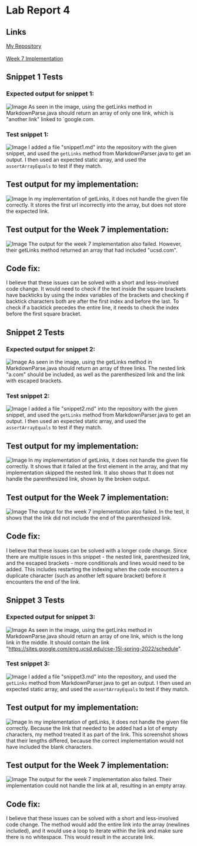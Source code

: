 # Lab Report 4

## Links
[My Repository](https://github.com/jadenbanawa/markdown-parser)<br>
<br>
[Week 7 Implementation](https://github.com/UDXS/markdown-parser)

## Snippet 1 Tests

### Expected output for snippet 1:
![Image](images/4-1.png)
As seen in the image, using the getLinks method in MarkdownParse.java should return an array of only one link, which is "another link" linked to \`google.com.

### Test snippet 1:
![Image](images/4-2.png)
I added a file "snippet1.md" into the repository with the given snippet, and used the  `getLinks` method from MarkdownParser.java to get an output. I then used an expected static array, and used the `assertArrayEquals` to test if they match.

## Test output for my implementation:
![Image](images/4-3.png)
In my implementation of getLinks, it does not handle the given file correctly. It stores the first url incorrectly into the array, but does not store the expected link.

## Test output for the Week 7 implementation:
![Image](images/4-4.png)
The output for the week 7 implementation also failed. However, their getLinks method returned an array that had included "ucsd.com". 

## Code fix:
I believe that these issues can be solved with a short and less-involved code change. It would need to check if the text inside the square brackets have backticks by using the index variables of the brackets and checking if backtick characters both are after the first index and before the last. To check if a backtick precedes the entire line, it needs to check the index before the first square bracket.


## Snippet 2 Tests

### Expected output for snippet 2:
![Image](images/4-5.png)
As seen in the image, using the getLinks method in MarkdownParse.java should return an array of three links. The nested link "a.com" should be included, as well as the parenthesized link and the link with escaped brackets.

### Test snippet 2:
![Image](images/4-6.png)
I added a file "snippet2.md" into the repository with the given snippet, and used the  `getLinks` method from MarkdownParser.java to get an output. I then used an expected static array, and used the `assertArrayEquals` to test if they match.

## Test output for my implementation:
![Image](images/4-7.png)
In my implementation of getLinks, it does not handle the given file correctly. It shows that it failed at the first element in the array, and that my implementation skipped the nested link. It also shows that It does not handle the parenthesized link, shown by the broken output.

## Test output for the Week 7 implementation:
![Image](images/4-8.png)
The output for the week 7 implementation also failed. In the test, it shows that the link did not include the end of the parenthesized link.

## Code fix:
I believe that these issues can be solved with a longer code change. Since there are multiple issues in this snippet - the nested link, parenthesized link, and the escaped brackets - more conditionals and lines would need to be added. This includes restarting the indexing when the code encounters a duplicate character (such as another left square bracket) before it encounters the end of the link.


## Snippet 3 Tests

### Expected output for snippet 3:
![Image](images/4-9.png)
As seen in the image, using the getLinks method in MarkdownParse.java should return an array of one link, which is the long link in the middle. It should contain the link "https://sites.google.com/eng.ucsd.edu/cse-15l-spring-2022/schedule".

### Test snippet 3:
![Image](images/4-10.png)
I added a file "snippet3.md" into the repository, and used the  `getLinks` method from MarkdownParser.java to get an output. I then used an expected static array, and used the `assertArrayEquals` to test if they match.

## Test output for my implementation:
![Image](images/4-11.png)
In my implementation of getLinks, it does not handle the given file correctly. Because the link that needed to be added had a lot of empty characters, my method treated it as part of the link. This screenshot shows that their lengths differed, because the correct implementation would not have included the blank characters.

## Test output for the Week 7 implementation:
![Image](images/4-12.png)
The output for the week 7 implementation also failed. Their implementation could not handle the link at all, resulting in an empty array.

## Code fix:
I believe that these issues can be solved with a short and less-involved code change. The method would add the entire link into the array (newlines included), and it would use a loop to iterate within the link and make sure there is no whitespace. This would result in the accurate link.
